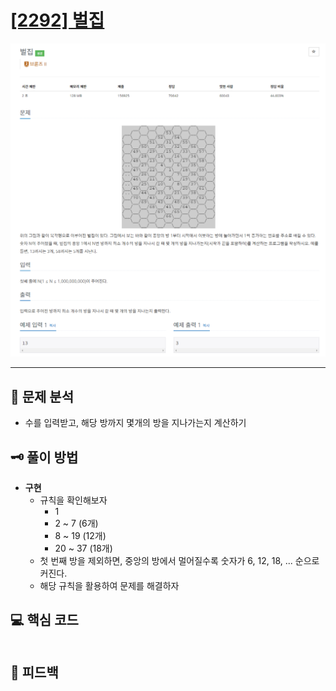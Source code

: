 # [[2292] 벌집](https://www.acmicpc.net/problem/2292)

![1.png](img%2F1.png)

***

## 📃 문제 분석

- 수를 입력받고, 해당 방까지 몇개의 방을 지나가는지 계산하기

## 🗝️ 풀이 방법

- **구현**
  - 규칙을 확인해보자
    - 1
    - 2 ~ 7 (6개)
    - 8 ~ 19 (12개)
    - 20 ~ 37 (18개)
  - 첫 번째 방을 제외하면, 중앙의 방에서 멀어질수록 숫자가 6, 12, 18, ... 순으로 커진다.
  - 해당 규칙을 활용하여 문제를 해결하자

## 💻 핵심 코드

```java
```

## 📌 피드백

